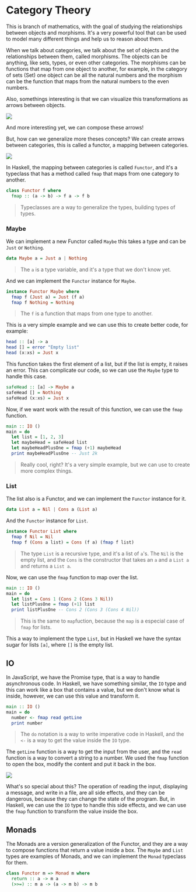 # Category Theory

This is branch of mathematics, with the goal of studying the relationships between objects and morphisms. It's a very powerful tool that can be used to model many different things and help us to reason about them.

When we talk about categories, we talk about the set of objects and the relationships between them, called morphisms. The objects can be anything, like sets, types, or even other categories. The morphisms can be functions that map from one object to another, for example, in the category of sets (Set) one object can be all the natural numbers and the morphism can be the function that maps from the natural numbers to the even numbers.

Also, somethings interesting is that we can visualize this transformations as arrows between objects. 

![](../img/composition_objs.svg)

And more interesting yet, we can compose these arrows!

But, how can we generalize more theses concepts? We can create arrows between categories, this is called a functor, a mapping between categories.

![](../img/functor.svg)

In Haskell, the mapping between categories is called `Functor`, and it's a typeclass that has a method called `fmap` that maps from one category to another.

```haskell
class Functor f where
  fmap :: (a -> b) -> f a -> f b
```

> Typeclasses are a way to generalize the types, building types of types.

### Maybe

We can implement a new Functor called `Maybe` this takes a type and can be `Just` or `Nothing`.

```haskell
data Maybe a = Just a | Nothing
```

> The `a` is a type variable, and it's a type that we don't know yet.

And we can implement the `Functor` instance for `Maybe`.

```haskell
instance Functor Maybe where
  fmap f (Just a) = Just (f a)
  fmap f Nothing = Nothing
```

> The `f` is a function that maps from one type to another.

This is a very simple example and we can use this to create better code, for example:

```haskell
head :: [a] -> a
head [] = error "Empty list"
head (x:xs) = Just x
```

This function takes the first element of a list, but if the list is empty, it raises an error. This can complicate our code, so we can use the `Maybe` type to handle this case.

```haskell
safeHead :: [a] -> Maybe a
safeHead [] = Nothing
safeHead (x:xs) = Just x
```

Now, if we want work with the result of this function, we can use the `fmap` function.

```haskell
main :: IO ()
main = do
  let list = [1, 2, 3]
  let maybeHead = safeHead list
  let maybeHeadPlusOne = fmap (+1) maybeHead
  print maybeHeadPlusOne -- Just 2k
```

> Really cool, right? It's a very simple example, but we can use to create more complex things.

### List

The list also is a Functor, and we can implement the `Functor` instance for it.

```haskell
data List a = Nil | Cons a (List a)
```

And the `Functor` instance for `List`.

```haskell
instance Functor List where
  fmap f Nil = Nil
  fmap f (Cons a list) = Cons (f a) (fmap f list)
```

> The type `List` is a recursive type, and it's a list of `a`'s. The `Nil` is the empty list, and the `Cons` is the constructor that takes an `a` and a `List a` and returns a `List a`.

Now, we can use the `fmap` function to map over the list.

```haskell
main :: IO ()
main = do
  let list = Cons 1 (Cons 2 (Cons 3 Nil))
  let listPlusOne = fmap (+1) list
  print listPlusOne -- Cons 2 (Cons 3 (Cons 4 Nil))
```

> This is the same to `map`fuction, because the `map` is a especial case of `fmap` for lists.

This a way to implement the type `List`, but in Haskell we have the syntax sugar for lists `[a]`, where `[]` is the empty list.

## IO

In JavaScript, we have the Promise type, that is a way to handle asynchronous code. In Haskell, we have something similar, the `IO` type and this can work like a box that contains a value, but we don't know what is inside, however, we can use this value and transform it.

```haskell
main :: IO ()
main = do
  number <- fmap read getLine
  print number
```

> The `do` notation is a way to write imperative code in Haskell, and the `<-` is a way to get the value inside the `IO` type.

The `getLine` function is a way to get the input from the user, and the `read` function is a way to convert a string to a number. We used the `fmap` function to open the box, modify the content and put it back in the box.

![](../img/io.svg)

What's so special about this? The operation of reading the input, displaying a message, and write in a file, are all side effects, and they can be dangerous, because they can change the state of the program. But, in Haskell, we can use the `IO` type to handle this side effects, and we can use the `fmap` function to transform the value inside the box.

## Monads

The Monads are a version generalization of the Functor, and they are a way to compose functions that return a value inside a box. The `Maybe` and `List` types are examples of Monads, and we can implement the `Monad` typeclass for them.

```haskell
class Functor m => Monad m where
  return :: a -> m a
  (>>=) :: m a -> (a -> m b) -> m b
```

